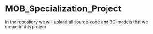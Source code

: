 # MOB_Specialization_Project
In the repository we will upload all source-code and 3D-models that we create in this project
